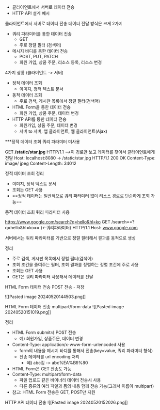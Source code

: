 * 클라이언트에서 서버로 데이터 전송
* HTTP API 설계 예시

클라이언트에서 서버로 데이터 전송
데이터 전달 방식은 크게 2가지

* 쿼리 파라미터를 통한 데이터 전송
	* GET
	* 주로 정렬 필터 (검색어)
* 메시지 바디를 통한 데이터 전송
	* POST, PUT, PATCH
	* 회원 가입, 상품 주문, 리소스 등록, 리소스 변경

4가지 상황 (클라이언트 -> 서버)
* 정적 데이터 조회
	* 이미지, 정적 텍스트 문서
* 동적 데이터 조회
	* 주로 검색, 게시판 목록에서 정렬 필터(검색어)
* HTML Form을 통한 데이터 전송
	* 회원 가입, 상품 주문, 데이터 변경
* HTTP API를 통한 데이터 전송
	* 회원가입, 상품 주문, 데이터 변경
	* 서버 to 서버, 앱 클라이언트, 웹 클라이언트(Ajax)

 ***정적 데이터 조회
 쿼리 파라미터 미사용
 
GET **/static/star.jpg** HTTP/1.1 -->이 경로만 보고 데이터를 찾아서 클라이언트에게 전달
Host: localhost:8080
->
/static/star.jpg
HTTP/1.1 200 OK
Content-Type: image/ jpeg
Content-Length: 34012

정적 데이터 조회
정리

* 이미지, 정적 텍스트 문서
* 조회는 GET 사용
* ==정적 데이터는 일반적으로 쿼리 파라미터 없이 리소스 경로로 단순하게 조회 가능==


동적 데이터 조회
쿼리 파라미터 사용

https://www.google.com/search?q=hello&hl=ko
GET /search==?q=hello&hl=ko== (<-쿼리파라미터) HTTP/1.1
Host: www.google.com

서버에서는 쿼리 파라미터를 기반으로 정렬 필터해서 결과를 동적으로 생성

정리
* 주로 검색, 게시판 목록에서 정렬 필터(검색어)
* 조회 조건을 줄여주는 필터, 조회 결과를 정렬하는 정렬 조건에 주로 사용
* 조회는 GET 사용
* GET은 쿼리 파라미터 사용해서 데이터를 전달


HTML Form 데이터 전송
POST 전송 - 저장

![[Pasted image 20240520144503.png]]

HTML Form 데이터 전송
multipart/form-data
![[Pasted image 20240520151019.png]]

정리
* HTML Form submit시 POST 전송
	* 예) 회원가입, 상품주문, 데이터 변경
* Content-Type: application/x-www-form-urlencoded 사용
	* form의 내용을 메시지 바디를 통해서 전송(key=value, 쿼리 파라미터 형식)
	* 전송 데이터를 url encoding 처리
		* 예) abc김 -> abc%EA%B9%80
* HTML Form은 GET 전송도 가능
* Content-Type: multipart/form-data
	* 파일 업로드 같은 바이너리 데이터 전송시 사용
	* 다른 종류의 여러 파일과 폼의 내용 함께 전송 가능(그래서 이름이 multipart)
* 참고: HTML Form 전송은 GET, POST만 지원



HTTP API 데이터 전송
![[Pasted image 20240520152026.png]]
